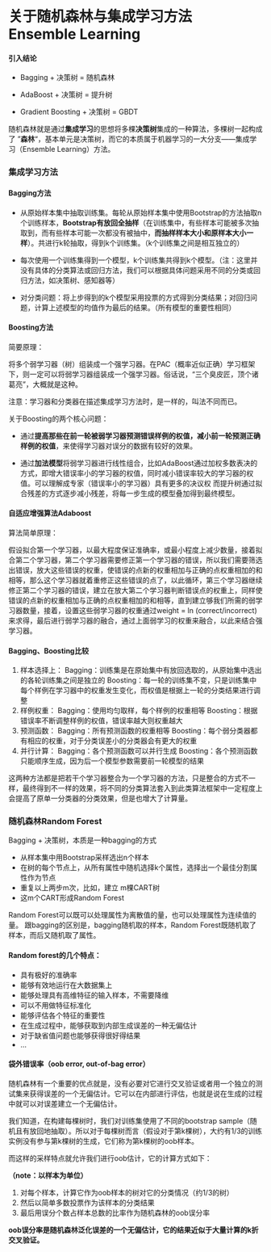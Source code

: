 # 关于随机森林与集成学习方法 Ensemble Learning

#### 引入结论

* Bagging + 决策树 = 随机森林

* AdaBoost + 决策树 = 提升树

* Gradient Boosting + 决策树 = GBDT

随机森林就是通过**集成学习**的思想将多棵**决策树**集成的一种算法，多棵树一起构成了 ”**森林**“，基本单元是决策树，而它的本质属于机器学习的一大分支——集成学习（Ensemble Learning）方法。

### 集成学习方法

#### Bagging方法

* 从原始样本集中抽取训练集。每轮从原始样本集中使用Bootstrap的方法抽取n个训练样本，**Bootstrap有放回全抽样**（在训练集中，有些样本可能被多次抽取到，而有些样本可能一次都没有被抽中，**而抽样样本大小和原样本大小一样**）。共进行k轮抽取，得到k个训练集。（k个训练集之间是相互独立的）

* 每次使用一个训练集得到一个模型，k个训练集共得到k个模型。（注：这里并没有具体的分类算法或回归方法，我们可以根据具体问题采用不同的分类或回归方法，如决策树、感知器等）

* 对分类问题：将上步得到的k个模型采用投票的方式得到分类结果；对回归问题，计算上述模型的均值作为最后的结果。（所有模型的重要性相同）


#### Boosting方法
简要原理：

将多个弱学习器（树）组装成一个强学习器。在PAC（概率近似正确）学习框架下，则一定可以将弱学习器组装成一个强学习器。俗话说，“三个臭皮匠，顶个诸葛亮”，大概就是这种。

注意：学习器和分类器在描述集成学习方法时，是一样的，叫法不同而已。

关于Boosting的两个核心问题：

* 通过**提高那些在前一轮被弱学习器预测错误样例的权值，减小前一轮预测正确样例的权值**，来使得学习器对误分的数据有较好的效果。

* 通过**加法模型**将弱学习器进行线性组合，比如AdaBoost通过加权多数表决的方式，即增大错误率小的学习器的权值，同时减小错误率较大的学习器的权值。可以理解成专家（错误率小的学习器）具有更多的决议权
     而提升树通过拟合残差的方式逐步减小残差，将每一步生成的模型叠加得到最终模型。

#### 自适应增强算法Adaboost

算法简单原理：

假设拟合第一个学习器，以最大程度保证准确率，或最小程度上减少数量，接着拟合第二个学习器，第二个学习器需要修正第一个学习器的错误，所以我们需要筛选出错误，放大这些错误的权重，使错误的点新的权重相加与正确的点权重相加的和相等，那么这个学习器就着重修正这些错误的点了，以此循环，第三个学习器继续修正第二个学习器的错误，建立在放大第二个学习器判断错误点的权重上，同样使错误的点新的权重相加与正确的点权重相加的和相等，直到建立够我们所需的弱学习器数量，接着，设置这些弱学习器的权重通过weight = ln (correct/incorrect)来求得，最后进行弱学习器的融合，通过上面弱学习的权重来融合，以此来结合强学习器。

#### Bagging、Boosting比较
1. 样本选择上：
     Bagging：训练集是在原始集中有放回选取的，从原始集中选出的各轮训练集之间是独立的
     Boosting：每一轮的训练集不变，只是训练集中每个样例在学习器中的权重发生变化，而权值是根据上一轮的分类结果进行调整
2. 样例权重：
     Bagging：使用均匀取样，每个样例的权重相等
     Boosting：根据错误率不断调整样例的权值，错误率越大则权重越大
3. 预测函数：
     Bagging：所有预测函数的权重相等
     Boosting：每个弱分类器都有相应的权重，对于分类误差小的分类器会有更大的权重
4. 并行计算：
     Bagging：各个预测函数可以并行生成
     Boosting：各个预测函数只能顺序生成，因为后一个模型参数需要前一轮模型的结果

这两种方法都是把若干个学习器整合为一个学习器的方法，只是整合的方式不一样，最终得到不一样的效果，将不同的分类算法套入到此类算法框架中一定程度上会提高了原单一分类器的分类效果，但是也增大了计算量。

### 随机森林Random Forest

Bagging + 决策树，本质是一种bagging的方式

* 从样本集中用Bootstrap采样选出n个样本
* 在树的每个节点上，从所有属性中随机选择k个属性，选择出一个最佳分割属性作为节点
* 重复以上两步m次，比如，建立 m棵CART树
* 这m个CART形成Random Forest

Random Forest可以既可以处理属性为离散值的量，也可以处理属性为连续值的量。
跟bagging的区别是，bagging随机取的样本，Random Forest既随机取了样本，而后又随机取了属性。

#### Random forest的几个特点：

* 具有极好的准确率
* 能够有效地运行在大数据集上
* 能够处理具有高维特征的输入样本，不需要降维
* 可以不用做特征标准化
* 能够评估各个特征的重要性
* 在生成过程中，能够获取到内部生成误差的一种无偏估计
* 对于缺省值问题也能够获得很好得结果
* …

#### 袋外错误率（oob error, out-of-bag error）

随机森林有一个重要的优点就是，没有必要对它进行交叉验证或者用一个独立的测试集来获得误差的一个无偏估计。它可以在内部进行评估，也就是说在生成的过程中就可以对误差建立一个无偏估计。

我们知道，在构建每棵树时，我们对训练集使用了不同的bootstrap sample（随机且有放回地抽取）。所以对于每棵树而言（假设对于第k棵树），大约有1/3的训练实例没有参与第k棵树的生成，它们称为第k棵树的oob样本。

而这样的采样特点就允许我们进行oob估计，它的计算方式如下：

**（note：以样本为单位）**

1. 对每个样本，计算它作为oob样本的树对它的分类情况（约1/3的树）
2. 然后以简单多数投票作为该样本的分类结果
3. 最后用误分个数占样本总数的比率作为随机森林的oob误分率

**oob误分率是随机森林泛化误差的一个无偏估计，它的结果近似于大量计算的k折交叉验证。**



　